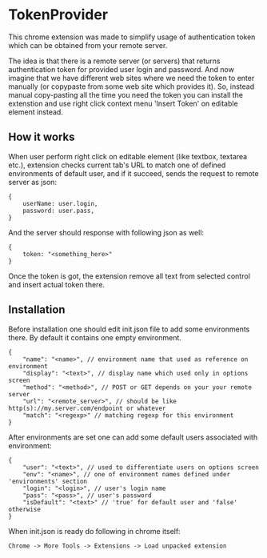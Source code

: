 # TokenProvider

This chrome extension was made to simplify usage of authentication token which can be obtained from your remote server.

The idea is that there is a remote server (or servers) that returns authentication token for provided user login and password.
And now imagine that we have different web sites where we need the token to enter manually (or copypaste from some web site which provides it). So, instead manual copy-pasting all the time you need the token you can install the extenstion and use right click context menu 'Insert Token' on editable element instead.

## How it works

When user perform right click on editable element (like textbox, textarea etc.), extension checks current tab's URL to match one of defined environments of default user, and if it succeed, sends the request to remote server as json:

    {
        userName: user.login,
        password: user.pass,
    }

And the server should response with following json as well:

    {
        token: "<something_here>"
    }
    
Once the token is got, the extension remove all text from selected control and insert actual token there.

## Installation

Before installation one should edit init.json file to add some environments there.
By default it contains one empty environment.

    {
        "name": "<name>", // environment name that used as reference on environment
        "display": "<text>", // display name which used only in options screen
        "method": "<method>", // POST or GET depends on your your remote server
        "url": "<remote_server>", // should be like http(s)://my.server.com/endpoint or whatever
        "match": "<regexp>" // matching regexp for this environment
    }
  
After environments are set one can add some default users associated with environment:

    {
        "user": "<text>", // used to differentiate users on options screen
        "env": "<name>", // one of environment names defined under 'environments' section
        "login": "<login>", // user's login name
        "pass": "<pass>", // user's password
        "isDefault": "<text>" // 'true' for default user and 'false' otherwise
    }
  
When init.json is ready do following in chrome itself:

    Chrome -> More Tools -> Extensions -> Load unpacked extension
